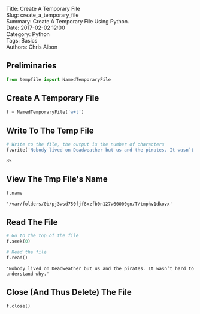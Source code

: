 Title: Create A Temporary File  
Slug: create_a_temporary_file  
Summary: Create A Temporary File Using Python.  
Date: 2017-02-02 12:00  
Category: Python  
Tags: Basics  
Authors: Chris Albon  

## Preliminaries


```python
from tempfile import NamedTemporaryFile
```

## Create A Temporary File


```python
f = NamedTemporaryFile('w+t')
```

## Write To The Temp File


```python
# Write to the file, the output is the number of characters
f.write('Nobody lived on Deadweather but us and the pirates. It wasn’t hard to understand why.')
```




    85



## View The Tmp File's Name


```python
f.name
```




    '/var/folders/0b/pj3wsd750fjf8xzfb0n127w80000gn/T/tmphv1dkovx'



## Read The File


```python
# Go to the top of the file
f.seek(0)

# Read the file
f.read()
```




    'Nobody lived on Deadweather but us and the pirates. It wasn’t hard to understand why.'



## Close (And Thus Delete) The File


```python
f.close()
```
